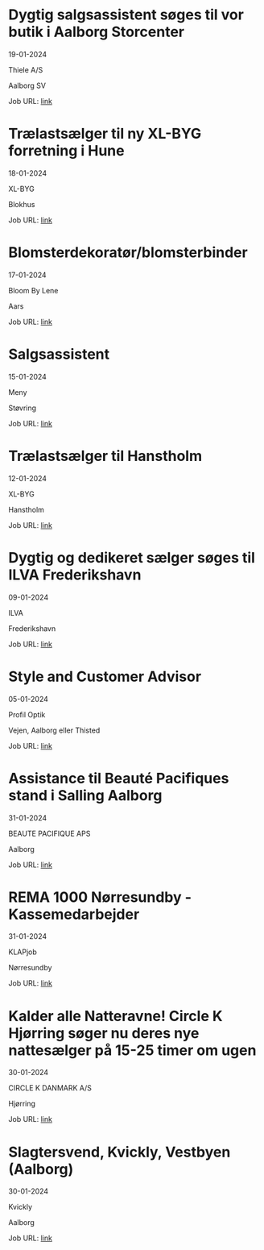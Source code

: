 # Dygtig salgsassistent søges til vor butik i Aalborg Storcenter
19-01-2024

Thiele A/S

Aalborg SV

Job URL: [link](https://www.jobindex.dk/jobannonce/500818/dygtig-salgsassistent-soeges-til-vor-butik-i-aalborg-storcenter)


# Trælastsælger til ny XL-BYG forretning i Hune
18-01-2024

XL-BYG

Blokhus

Job URL: [link](https://app.elvium.com/da/positions/24638/job_posting?referer_host=www.jobindex.dk)


# Blomsterdekoratør/blomsterbinder
17-01-2024

Bloom By Lene

Aars

Job URL: [link](https://www.jobindex.dk/jobannonce/500604/blomsterdekoratoer-blomsterbinder)


# Salgsassistent
15-01-2024

Meny

Støvring

Job URL: [link](https://candidate.hr-manager.net/ApplicationInit.aspx?cid=2180&ProjectId=146562&DepartmentId=19133&MediaId=4623)


# Trælastsælger til Hanstholm
12-01-2024

XL-BYG

Hanstholm

Job URL: [link](https://app.elvium.com/da/positions/24564/job_posting?referer_host=www.jobindex.dk)


# Dygtig og dedikeret sælger søges til ILVA Frederikshavn
09-01-2024

ILVA

Frederikshavn

Job URL: [link](https://ilva.youngcrm.com/jobportal/9285)


# Style and Customer Advisor
05-01-2024

Profil Optik

Vejen, Aalborg eller Thisted

Job URL: [link](https://job.profiloptik.dk/jobs/2791576-style-and-customer-advisor)


# Assistance til Beauté Pacifiques stand i Salling Aalborg
31-01-2024

BEAUTE PACIFIQUE APS

Aalborg

Job URL: [link](https://www.jobindex.dk/jobannonce/r12262917/assistance-til-beaut-pacifiques-stand-i-salling-aalborg)


# REMA 1000 Nørresundby - Kassemedarbejder
31-01-2024

KLAPjob

Nørresundby

Job URL: [link](https://www.jobindex.dk/jobannonce/r12263264/rema-1000-noerresundby-kassemedarbejder)


# Kalder alle Natteravne! Circle K Hjørring søger nu deres nye nattesælger på 15-25 timer om ugen
30-01-2024

CIRCLE K DANMARK A/S

Hjørring

Job URL: [link](https://www.nordjyskejob.dk/resultat/kalder-alle-natteravne-circle-k-hjoerring-soeger-nu-deres-nye-nattesaelg-lja-85291875.aspx?jobId=LJA-85291875&list=SearchResultsJobsIds&index=15&querydesc=SearchJobQueryDescription&viewedfrom=1)


# Slagtersvend, Kvickly, Vestbyen (Aalborg)
30-01-2024

Kvickly

Aalborg

Job URL: [link](https://career012.successfactors.eu/career?career_ns=job_listing&company=Coop&career_job_req_id=150732)



